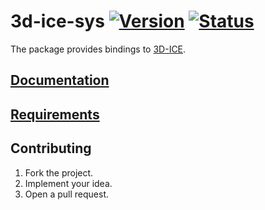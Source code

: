 # 3d-ice-sys [![Version][version-img]][version-url] [![Status][status-img]][status-url]

The package provides bindings to [3D-ICE][1].

## [Documentation][doc]

## [Requirements][2]

## Contributing

1. Fork the project.
2. Implement your idea.
3. Open a pull request.

[1]: http://esl.epfl.ch/3D-ICE
[2]: http://esl.epfl.ch/files/content/sites/esl/files/3dice/releases/3D-ICE-User_Guide.pdf

[version-img]: https://img.shields.io/crates/v/threed-ice-sys.svg
[version-url]: https://crates.io/crates/threed-ice-sys
[status-img]: https://travis-ci.org/stainless-steel/3d-ice-sys.svg?branch=master
[status-url]: https://travis-ci.org/stainless-steel/3d-ice-sys
[doc]: https://stainless-steel.github.io/3d-ice-sys
